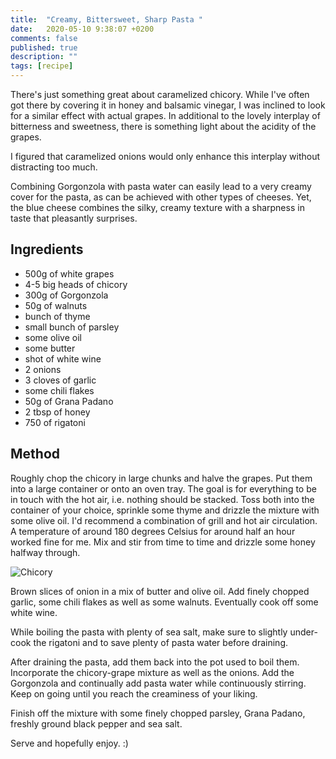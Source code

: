 ```yaml
---
title:  "Creamy, Bittersweet, Sharp Pasta "
date:   2020-05-10 9:38:07 +0200
comments: false
published: true
description: ""
tags: [recipe]
---
```

There's just something great about caramelized chicory. While
I've often got there by covering it in honey and balsamic vinegar, I
was inclined to look for a similar effect with actual grapes. In
additional to the lovely interplay of bitterness and sweetness, there
is something light about the acidity of the grapes.

I figured that caramelized onions would only enhance this interplay
without distracting too much.

Combining Gorgonzola with pasta water can easily lead to a very creamy
cover for the pasta, as can be achieved with other types of
cheeses. Yet, the blue cheese combines the silky, creamy texture with
a sharpness in taste that pleasantly surprises.

## Ingredients
- 500g of white grapes
- 4-5 big heads of chicory
- 300g of Gorgonzola
- 50g of walnuts
- bunch of thyme
- small bunch of parsley
- some olive oil
- some butter
- shot of white wine
- 2 onions
- 3 cloves of garlic
- some chili flakes
- 50g of Grana Padano
- 2 tbsp of honey
- 750 of rigatoni


## Method
Roughly chop the chicory in large chunks and halve the grapes. Put
them into a large container or onto an oven tray. The goal is for
everything to be in touch with the hot air, i.e. nothing should be
stacked. Toss both into the container of your choice, sprinkle some
thyme and drizzle the mixture with some olive oil. I'd recommend a
combination of grill and hot air circulation. A temperature of around
180 degrees Celsius for around half an hour worked fine for me. Mix
and stir from time to time and drizzle some honey halfway through.

![Chicory](/imgs/chicory/chicory.jpg) 

Brown slices of onion in a mix of butter and olive oil. Add
finely chopped garlic, some chili flakes as well as some
walnuts. Eventually cook off some white wine.

While boiling the pasta with plenty of sea salt, make sure to slightly
under-cook the rigatoni and to save plenty of pasta water before
draining.

After draining the pasta, add them back into the pot used to boil
them. Incorporate the chicory-grape mixture as well as the onions. Add
the Gorgonzola and continually add pasta water while continuously
stirring. Keep on going until you reach the creaminess of your liking.

Finish off the mixture with some finely chopped parsley, Grana Padano,
freshly ground black pepper and sea salt.

Serve and hopefully enjoy. :)


